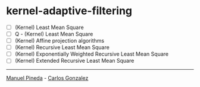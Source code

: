 # kernel-adaptive-filtering

- [ ] (Kernel) Least Mean Square
- [ ] Q - (Kernel) Least Mean Square
- [ ] (Kernel) Affine projection algorithms
- [ ] (Kernel) Recursive Least Mean Square
- [ ] (Kernel) Exponentially Weighted Recursive Least Mean Square
- [ ] (Kernel) Extended Recursive Least Mean Square

--------------
[Manuel Pineda](https://github.com/pin3da/) - [Carlos Gonzalez](https://github.com/caal-15/)
